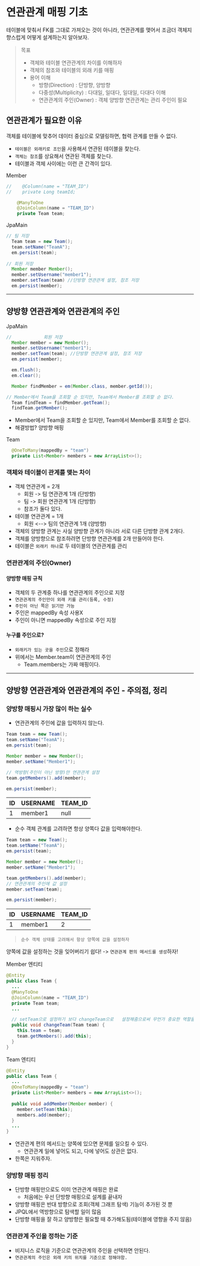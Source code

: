 # 연관관계 매핑 기초
테이블에 맞춰서 FK를 그대로 가져오는 것이 아니라, 연관관계를 맺어서 조금더 객체지향스럽게 어떻게 설계하는지 알아보자.  

> 목표  
> - 객체와 테이블 연관관계의 차이를 이해하자
> - 객체의 참조와 테이블의 외래 키를 매핑
> - 용어 이해
>   - 방향(Direction) : 단방향, 양방향
>   - 다중성(Multiplicity) : 다대일, 일대다, 일대일, 다대다 이해
>   - 연관관계의 주인(Owner) : 객체 양방향 연관관계는 관리 주인이 필요

## 연관관계가 필요한 이유

객체를 테이블에 맞추어 데이터 중심으로 모델링하면, 협력 관계를 만들 수 없다.

- `테이블은 외래키로 조인`을 사용해서 연관된 테이블을 찾는다.
- `객체는 참조`를 상요해서 연관된 객체를 찾는다.
- 테이블과 객체 사이에는 이런 큰 간격이 있다.

Member
```java
//    @Column(name = "TEAM_ID")
//    private Long teamId;

    @ManyToOne
    @JoinColumn(name = "TEAM_ID")
    private Team team;
```
JpaMain
```java
// 팀 저장
  Team team = new Team();
  team.setName("TeamA");
  em.persist(team);
  
// 회원 저장
  Member member Member();
  member.setUsername("member1");
  member.setTeam(team) //단방향 연관관계 설정, 참조 저장
  em.persist(member);
```

---

## 양방향 연관관계와 연관관계의 주인
JpaMain
```java
//            회원 저장
  Member member = new Member();
  member.setUsername("member1");
  member.setTeam(team); //단방향 연관관계 설정, 참조 저장
  em.persist(member);

  em.flush();
  em.clear();

  Member findMember = em(Member.class, member.getId());

// Member에서 Team을 조회할 순 있지만, Team에서 Member를 조회할 순 없다.  
  Team findTeam = findMember.getTeam();
  findTeam.getMember();
```

- Member에서 Team을 조회할 순 있지만, Team에서 Member를 조회할 순 없다.
- 해결방법? 양방향 매핑

Team
```java
  @OneToMany(mappedBy = "team")
  private List<Member> members = new ArrayList<>();
```

### 객체와 테이블이 관계를 맺는 차이
- 객체 연관관계 = 2개
  - 회원 -> 팀 연관관계 1개 (단방향)
  - 팀 -> 회원 연관관계 1개 (단방향)
  - 참조가 둘다 있다.
- 테이블 연관관계 = 1개
  - 회원 <--> 팀의 연관관계 1개 (양방향)
- 객체의 양방향 관계는 사실 양방향 관계가 아니라 서로 다른 단방향 관계 2개다.
- 객체를 양방향으로 참조하려면 단방향 연관관계를 2개 만들어야 한다.
- 테이블은 `외래키 하나`로 두 테이블의 연관관계를 관리

### 연관관계의 주인(Owner)
#### 양방향 매핑 규칙
- 객체의 두 관계중 하나를 연관관계의 주인으로 지정
- `연관관계의 주인만이 외래 키를 관리(등록, 수정)`
- `주인이 아닌 쪽은 읽기만 가능`
- 주인은 mappedBy 속성 사용X
- 주인이 아니면 mappedBy 속성으로 주인 지정

#### 누구를 주인으로?
- `외래키가 있는 곳을 주인`으로 정해라
- 위에서는 Member.team이 연관관계의 주인
  - Team.members는 가짜 매핑이다.

---

## 양방향 연관관계와 연관관계의 주인 - 주의점, 정리
### 양방향 매핑시 가장 많이 하는 실수
- 연관관계의 주인에 값을 입력하지 않는다.
```java
Team team = new Team();
team.setName("TeamA");
em.persist(team);

Member member = new Member();
member.setName("Member1");

// 역방향(주인이 아닌 방향)만 연관관계 설정
team.getMembers().add(member);

em.persist(member);
```
|ID|USERNAME|TEAM_ID|
|--|-------|--------|
| 1 | member1 |null |

- 순수 객체 관계를 고려하면 항상 양쪽다 값을 입력해야한다.
```java
Team team = new Team();
team.setName("TeamA");
em.persist(team);

Member member = new Member();
member.setName("Member1");

team.getMembers().add(member);
// 연관관계의 주인에 값 설정
member.setTeam(team);

em.persist(member);

```
|ID|USERNAME|TEAM_ID|
|--|--------|-------|
|1 | member1|2|

> `순수 객체 상태를 고려해서 항상 양쪽에 값을 설정하자`  

양쪽에 값을 설정하는 것을 잊어버리기 쉽다! -> `연관관계 편의 메서드를 생성`하자!

Member 엔티티
```java
@Entity
public class Team {
  ...
  @ManyToOne
  @JoinColumn(name = "TEAM_ID")
  private Team team;
  ...

  // setTeam으로 설정하기 보다 changeTeam으로   설정해줌으로써 무언가 중요한 역할을 하는구나 라고 알 수   있다.
  public void changeTeam(Team team) {
    this.team = team;
    team.getMembers().add(this);  
  }
}
```
Team 엔티티
```java
@Entity
public class Team {
  ...
  @OneToMany(mappedBy = "team")
  private List<Member> members = new ArrayList<>();
  
  public void addMember(Member member) {
    member.setTeam(this);
    members.add(member);
  }
  ...
}
```

- 연관관계 편의 메서드는 양쪽에 있으면 문제를 일으킬 수 있다. 
  - 연관관계 일에 넣어도 되고, 다에 넣어도 상관은 없다.
- 한쪽은 지워주자.

### 양방향 매핑 정리
- 단방향 매핑만으로도 이미 연관관계 매핑은 완료
  - 처음에는 우선 단방향 매핑으로 설계를 끝내자
- 양방향 매핑은 반대 방향으로 조회(객체 그래프 탐색) 기능이 추가된 것 뿐
- JPQL에서 역방향으로 탐색할 일이 많음
- 단방향 매핑을 잘 하고 양방향은 필요할 때 추가해도됨(테이블에 영향을 주지 않음)

### 연관관계 주인을 정하는 기준
- 비지니스 로직을 기준으로 연관관계의 주인을 선택하면 안된다.
- `연관관계의 주인은 외래 키의 위치를 기준으로 정해야함.`